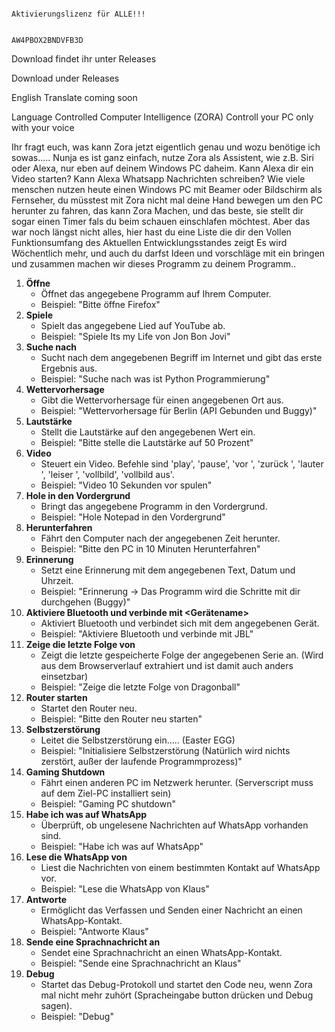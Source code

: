 
                                                          Aktivierungslizenz für ALLE!!!

                                                               AW4PBOX2BNDVFB3D

Download findet ihr unter Releases


Download under Releases



English Translate coming soon

Language Controlled Computer Intelligence (ZORA)
Controll your PC only with your voice


Ihr fragt euch, was kann Zora jetzt eigentlich genau und wozu benötige ich sowas.....
Nunja es ist ganz einfach, nutze Zora als Assistent, wie z.B. Siri oder Alexa, nur eben auf deinem Windows PC daheim. Kann Alexa dir ein Video starten? 
Kann Alexa Whatsapp Nachrichten schreiben?
Wie viele menschen nutzen heute einen Windows PC mit Beamer oder Bildschirm als Fernseher, du müsstest mit Zora nicht mal deine Hand bewegen um den PC herunter zu fahren, das kann Zora Machen, und das beste, sie stellt dir sogar einen Timer fals du beim schauen einschlafen möchtest.
Aber das war noch längst nicht alles, hier hast du eine Liste die dir den Vollen Funktionsumfang des Aktuellen Entwicklungsstandes zeigt
Es wird Wöchentlich mehr, und auch du darfst Ideen und vorschläge mit ein bringen und zusammen machen wir dieses Programm zu deinem Programm..
1. **Öffne <Programm>**
   - Öffnet das angegebene Programm auf Ihrem Computer.
   - Beispiel: "Bitte öffne Firefox"
2. **Spiele <Lied>**
   - Spielt das angegebene Lied auf YouTube ab.
   - Beispiel: "Spiele Its my Life von Jon Bon Jovi"
3. **Suche nach <Begriff>**
   - Sucht nach dem angegebenen Begriff im Internet und gibt das erste Ergebnis aus.
   - Beispiel: "Suche nach was ist Python Programmierung"
4. **Wettervorhersage**
   - Gibt die Wettervorhersage für einen angegebenen Ort aus.
   - Beispiel: "Wettervorhersage für Berlin (API Gebunden und Buggy)"
5. **Lautstärke <Prozent>**
   - Stellt die Lautstärke auf den angegebenen Wert ein.
   - Beispiel: "Bitte stelle die Lautstärke auf 50 Prozent"
6. **Video <Befehl>**
   - Steuert ein Video. Befehle sind 'play', 'pause', 'vor <Sekunden>', 'zurück <Sekunden>', 'lauter <Einheiten>', 'leiser <Einheiten>', 'vollbild', 'vollbild aus'.
   - Beispiel: "Video 10 Sekunden vor spulen"
7. **Hole <Programm> in den Vordergrund**
   - Bringt das angegebene Programm in den Vordergrund.
   - Beispiel: "Hole Notepad in den Vordergrund"
8. **Herunterfahren <Zeit>**
   - Fährt den Computer nach der angegebenen Zeit herunter.
   - Beispiel: "Bitte den PC in 10 Minuten Herunterfahren"
9. **Erinnerung <Text>**
   - Setzt eine Erinnerung mit dem angegebenen Text, Datum und Uhrzeit.
   - Beispiel: "Erinnerung -> Das Programm wird die Schritte mit dir durchgehen (Buggy)"
10. **Aktiviere Bluetooth und verbinde mit <Gerätename>**
    - Aktiviert Bluetooth und verbindet sich mit dem angegebenen Gerät.
    - Beispiel: "Aktiviere Bluetooth und verbinde mit JBL"
11. **Zeige die letzte Folge von <Serie>**
    - Zeigt die letzte gespeicherte Folge der angegebenen Serie an. (Wird aus dem Browserverlauf extrahiert und ist damit auch anders einsetzbar)
    - Beispiel: "Zeige die letzte Folge von Dragonball"
12. **Router starten**
    - Startet den Router neu.
    - Beispiel: "Bitte den Router neu starten"
13. **Selbstzerstörung**
    - Leitet die Selbstzerstörung ein..... (Easter EGG)
    - Beispiel: "Initialisiere Selbstzerstörung (Natürlich wird nichts zerstört, außer der laufende Programmprozess)"
14. **Gaming Shutdown**
    - Fährt einen anderen PC im Netzwerk herunter. (Serverscript muss auf dem Ziel-PC installiert sein)
    - Beispiel: "Gaming PC shutdown"
15. **Habe ich was auf WhatsApp**
    - Überprüft, ob ungelesene Nachrichten auf WhatsApp vorhanden sind.
    - Beispiel: "Habe ich was auf WhatsApp"
16. **Lese die WhatsApp von <Kontakt>**
    - Liest die Nachrichten von einem bestimmten Kontakt auf WhatsApp vor.
    - Beispiel: "Lese die WhatsApp von Klaus"
17. **Antworte <Kontakt>**
    - Ermöglicht das Verfassen und Senden einer Nachricht an einen WhatsApp-Kontakt.
    - Beispiel: "Antworte Klaus"
18. **Sende eine Sprachnachricht an <Kontakt>**
    - Sendet eine Sprachnachricht an einen WhatsApp-Kontakt.
    - Beispiel: "Sende eine Sprachnachricht an Klaus"
19. **Debug**
    - Startet das Debug-Protokoll und startet den Code neu, wenn Zora mal nicht mehr zuhört (Spracheingabe button drücken und Debug sagen).
    - Beispiel: "Debug"
